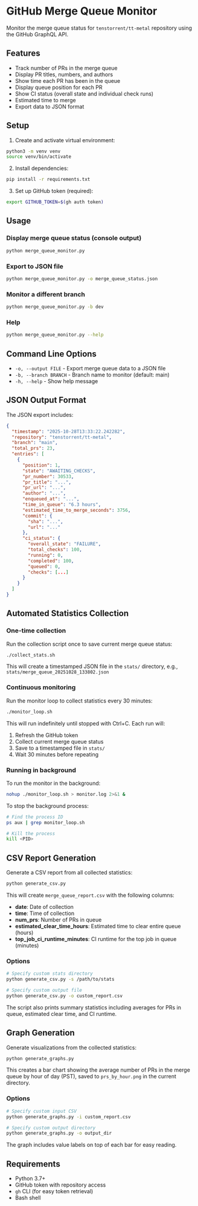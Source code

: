 # GitHub Merge Queue Monitor

Monitor the merge queue status for `tenstorrent/tt-metal` repository using the GitHub GraphQL API.

## Features

- Track number of PRs in the merge queue
- Display PR titles, numbers, and authors
- Show time each PR has been in the queue
- Display queue position for each PR
- Show CI status (overall state and individual check runs)
- Estimated time to merge
- Export data to JSON format

## Setup

1. Create and activate virtual environment:
```bash
python3 -m venv venv
source venv/bin/activate
```

2. Install dependencies:
```bash
pip install -r requirements.txt
```

3. Set up GitHub token (required):
```bash
export GITHUB_TOKEN=$(gh auth token)
```

## Usage

### Display merge queue status (console output)
```bash
python merge_queue_monitor.py
```

### Export to JSON file
```bash
python merge_queue_monitor.py -o merge_queue_status.json
```

### Monitor a different branch
```bash
python merge_queue_monitor.py -b dev
```

### Help
```bash
python merge_queue_monitor.py --help
```

## Command Line Options

- `-o, --output FILE` - Export merge queue data to a JSON file
- `-b, --branch BRANCH` - Branch name to monitor (default: main)
- `-h, --help` - Show help message

## JSON Output Format

The JSON export includes:
```json
{
  "timestamp": "2025-10-28T13:33:22.242282",
  "repository": "tenstorrent/tt-metal",
  "branch": "main",
  "total_prs": 23,
  "entries": [
    {
      "position": 1,
      "state": "AWAITING_CHECKS",
      "pr_number": 30533,
      "pr_title": "...",
      "pr_url": "...",
      "author": "...",
      "enqueued_at": "...",
      "time_in_queue": "6.3 hours",
      "estimated_time_to_merge_seconds": 3756,
      "commit": {
        "sha": "...",
        "url": "..."
      },
      "ci_status": {
        "overall_state": "FAILURE",
        "total_checks": 100,
        "running": 0,
        "completed": 100,
        "queued": 0,
        "checks": [...]
      }
    }
  ]
}
```

## Automated Statistics Collection

### One-time collection
Run the collection script once to save current merge queue status:
```bash
./collect_stats.sh
```

This will create a timestamped JSON file in the `stats/` directory, e.g., `stats/merge_queue_20251028_133802.json`

### Continuous monitoring
Run the monitor loop to collect statistics every 30 minutes:
```bash
./monitor_loop.sh
```

This will run indefinitely until stopped with Ctrl+C. Each run will:
1. Refresh the GitHub token
2. Collect current merge queue status
3. Save to a timestamped file in `stats/`
4. Wait 30 minutes before repeating

### Running in background
To run the monitor in the background:
```bash
nohup ./monitor_loop.sh > monitor.log 2>&1 &
```

To stop the background process:
```bash
# Find the process ID
ps aux | grep monitor_loop.sh

# Kill the process
kill <PID>
```

## CSV Report Generation

Generate a CSV report from all collected statistics:

```bash
python generate_csv.py
```

This will create `merge_queue_report.csv` with the following columns:
- **date**: Date of collection
- **time**: Time of collection
- **num_prs**: Number of PRs in queue
- **estimated_clear_time_hours**: Estimated time to clear entire queue (hours)
- **top_job_ci_runtime_minutes**: CI runtime for the top job in queue (minutes)

### Options

```bash
# Specify custom stats directory
python generate_csv.py -s /path/to/stats

# Specify custom output file
python generate_csv.py -o custom_report.csv
```

The script also prints summary statistics including averages for PRs in queue, estimated clear time, and CI runtime.

## Graph Generation

Generate visualizations from the collected statistics:

```bash
python generate_graphs.py
```

This creates a bar chart showing the average number of PRs in the merge queue by hour of day (PST), saved to `prs_by_hour.png` in the current directory.

### Options

```bash
# Specify custom input CSV
python generate_graphs.py -i custom_report.csv

# Specify custom output directory
python generate_graphs.py -o output_dir
```

The graph includes value labels on top of each bar for easy reading.

## Requirements

- Python 3.7+
- GitHub token with repository access
- `gh` CLI (for easy token retrieval)
- Bash shell

